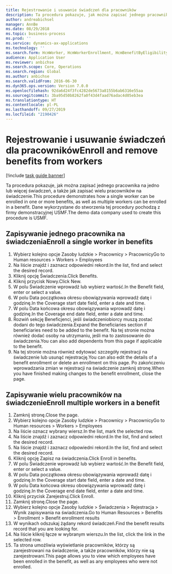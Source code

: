 ```yaml
---
title: Rejestrowanie i usuwanie świadczeń dla pracowników
description: Ta procedura pokazuje, jak można zapisać jednego pracownika na jedno lub więcej świadczeń, a także jak zapisać wielu pracowników na świadczenie.
author: andreabichsel
manager: AnnBe
ms.date: 08/29/2018
ms.topic: business-process
ms.prod: ''
ms.service: dynamics-ax-applications
ms.technology: ''
ms.search.form: HcmWorker, HcmWorkerEnrollment, HcmBenefitByEligibilityLookup, HcmMassBenefitEnrollment, HcmBenefitLookup, HcmMassBenefitEnrollmentResults
audience: Application User
ms.reviewer: anbichse
ms.search.scope: Core, Operations
ms.search.region: Global
ms.author: anbichse
ms.search.validFrom: 2016-06-30
ms.dyn365.ops.version: Version 7.0.0
ms.openlocfilehash: 92da6d24f3fc4282de5673a8155b6ab6316e55aa
ms.sourcegitcommit: 3ba95d50b8262fa0f43d4faad76adac4d05eb3ea
ms.translationtype: HT
ms.contentlocale: pl-PL
ms.lasthandoff: 09/27/2019
ms.locfileid: "2190426"
---
```

# <a name="enroll-and-remove-benefits-from-workers"></a><span data-ttu-id="b40f0-103">Rejestrowanie i usuwanie świadczeń dla pracowników</span><span class="sxs-lookup"><span data-stu-id="b40f0-103">Enroll and remove benefits from workers</span></span>

[!include [task guide banner](../../includes/task-guide-banner.md)]

<span data-ttu-id="b40f0-104">Ta procedura pokazuje, jak można zapisać jednego pracownika na jedno lub więcej świadczeń, a także jak zapisać wielu pracowników na świadczenie.</span><span class="sxs-lookup"><span data-stu-id="b40f0-104">This procedure demonstrates how a single worker can be enrolled in one or more benefits, as well as multiple workers can be enrolled in a benefit.</span></span> <span data-ttu-id="b40f0-105">Dane wykorzystane do stworzenia tej procedury pochodzą z firmy demonstracyjnej USMF.</span><span class="sxs-lookup"><span data-stu-id="b40f0-105">The demo data company used to create this procedure is USMF.</span></span>


## <a name="enroll-a-single-worker-in-benefits"></a><span data-ttu-id="b40f0-106">Zapisywanie jednego pracownika na świadczenia</span><span class="sxs-lookup"><span data-stu-id="b40f0-106">Enroll a single worker in benefits</span></span>
1. <span data-ttu-id="b40f0-107">Wybierz kolejno opcje Zasoby ludzkie > Pracownicy > Pracownicy</span><span class="sxs-lookup"><span data-stu-id="b40f0-107">Go to Human resources > Workers > Employees</span></span>
2. <span data-ttu-id="b40f0-108">Na liście znajdź i zaznacz odpowiedni rekord.</span><span class="sxs-lookup"><span data-stu-id="b40f0-108">In the list, find and select the desired record.</span></span>
3. <span data-ttu-id="b40f0-109">Kliknij opcję Świadczenia.</span><span class="sxs-lookup"><span data-stu-id="b40f0-109">Click Benefits.</span></span>
4. <span data-ttu-id="b40f0-110">Kliknij przycisk Nowy.</span><span class="sxs-lookup"><span data-stu-id="b40f0-110">Click New.</span></span>
5. <span data-ttu-id="b40f0-111">W polu Świadczenie wprowadź lub wybierz wartość.</span><span class="sxs-lookup"><span data-stu-id="b40f0-111">In the Benefit field, enter or select a value.</span></span>
6. <span data-ttu-id="b40f0-112">W polu Data początkowa okresu obowiązywania wprowadź datę i godzinę.</span><span class="sxs-lookup"><span data-stu-id="b40f0-112">In the Coverage start date field, enter a date and time.</span></span>
7. <span data-ttu-id="b40f0-113">W polu Data końcowa okresu obowiązywania wprowadź datę i godzinę.</span><span class="sxs-lookup"><span data-stu-id="b40f0-113">In the Coverage end date field, enter a date and time.</span></span>
8. <span data-ttu-id="b40f0-114">Rozwiń sekcję Beneficjenci, jeśli świadczeniobiorcy muszą zostać dodani do tego świadczenia.</span><span class="sxs-lookup"><span data-stu-id="b40f0-114">Expand the Beneficiaries section if beneficiaries need to be added to the benefit.</span></span> <span data-ttu-id="b40f0-115">Na tej stronie można również dodać osoby na utrzymaniu, jeśli ma to zastosowanie do świadczenia.</span><span class="sxs-lookup"><span data-stu-id="b40f0-115">You can also add dependents from this page if applicable to the benefit.</span></span>
9. <span data-ttu-id="b40f0-116">Na tej stronie można również edytować szczegóły rejestracji na świadczenie lub usunąć rejestrację.</span><span class="sxs-lookup"><span data-stu-id="b40f0-116">You can also edit the details of a benefit enrollment or delete an enrollment on this page.</span></span> <span data-ttu-id="b40f0-117">Po zakończeniu wprowadzania zmian w rejestracji na świadczenie zamknij stronę.</span><span class="sxs-lookup"><span data-stu-id="b40f0-117">When you have finished making changes to the benefit enrollment, close the page.</span></span>

## <a name="enroll-multiple-workers-in-a-benefit"></a><span data-ttu-id="b40f0-118">Zapisywanie wielu pracowników na świadczenie</span><span class="sxs-lookup"><span data-stu-id="b40f0-118">Enroll multiple workers in a benefit</span></span>
1. <span data-ttu-id="b40f0-119">Zamknij stronę.</span><span class="sxs-lookup"><span data-stu-id="b40f0-119">Close the page.</span></span>
2. <span data-ttu-id="b40f0-120">Wybierz kolejno opcje Zasoby ludzkie > Pracownicy > Pracownicy</span><span class="sxs-lookup"><span data-stu-id="b40f0-120">Go to Human resources > Workers > Employees</span></span>
3. <span data-ttu-id="b40f0-121">Na liście oznacz wybrany wiersz.</span><span class="sxs-lookup"><span data-stu-id="b40f0-121">In the list, mark the selected row.</span></span>
4. <span data-ttu-id="b40f0-122">Na liście znajdź i zaznacz odpowiedni rekord.</span><span class="sxs-lookup"><span data-stu-id="b40f0-122">In the list, find and select the desired record.</span></span>
5. <span data-ttu-id="b40f0-123">Na liście znajdź i zaznacz odpowiedni rekord.</span><span class="sxs-lookup"><span data-stu-id="b40f0-123">In the list, find and select the desired record.</span></span>
6. <span data-ttu-id="b40f0-124">Kliknij opcję Zapisz na świadczenia.</span><span class="sxs-lookup"><span data-stu-id="b40f0-124">Click Enroll in benefits.</span></span>
7. <span data-ttu-id="b40f0-125">W polu Świadczenie wprowadź lub wybierz wartość.</span><span class="sxs-lookup"><span data-stu-id="b40f0-125">In the Benefit field, enter or select a value.</span></span>
8. <span data-ttu-id="b40f0-126">W polu Data początkowa okresu obowiązywania wprowadź datę i godzinę.</span><span class="sxs-lookup"><span data-stu-id="b40f0-126">In the Coverage start date field, enter a date and time.</span></span>
9. <span data-ttu-id="b40f0-127">W polu Data końcowa okresu obowiązywania wprowadź datę i godzinę.</span><span class="sxs-lookup"><span data-stu-id="b40f0-127">In the Coverage end date field, enter a date and time.</span></span>
10. <span data-ttu-id="b40f0-128">Kliknij przycisk Zarejestruj.</span><span class="sxs-lookup"><span data-stu-id="b40f0-128">Click Enroll.</span></span>
11. <span data-ttu-id="b40f0-129">Zamknij stronę.</span><span class="sxs-lookup"><span data-stu-id="b40f0-129">Close the page.</span></span>
12. <span data-ttu-id="b40f0-130">Wybierz kolejno opcje Zasoby ludzkie > Świadczenia > Rejestracja > Wynik zapisywania na świadczenia.</span><span class="sxs-lookup"><span data-stu-id="b40f0-130">Go to Human Resources > Benefits > Enrollment > Benefit enrollment results</span></span>
13. <span data-ttu-id="b40f0-131">W wynikach odszukaj żądany rekord świadczeń.</span><span class="sxs-lookup"><span data-stu-id="b40f0-131">Find the benefit results record that you are looking for.</span></span>
14. <span data-ttu-id="b40f0-132">Na liście kliknij łącze w wybranym wierszu.</span><span class="sxs-lookup"><span data-stu-id="b40f0-132">In the list, click the link in the selected row.</span></span>
15. <span data-ttu-id="b40f0-133">Ta strona umożliwia wyświetlanie pracowników, którzy są zarejestrowani na świadczenie, a także pracowników, którzy nie są zarejestrowani.</span><span class="sxs-lookup"><span data-stu-id="b40f0-133">This page allows you to view which employees have been enrolled in the benefit, as well as any employees who were not enrolled.</span></span>

